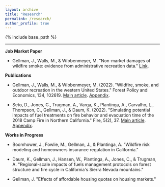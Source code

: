 ```yaml
---
layout: archive
title: "Research"
permalink: /research/
author_profile: true
---
```


{% include base_path %}

------

**Job Market Paper**
* Gellman, J., Walls, M., & Wibbenmeyer, M. "Non-market damages of wildfire smoke: evidence from administrative recreation data." [Link](https://jacobgellman.github.io/files/gellman_wildfire_smoke_jmp.pdf).

**Publications**
* Gellman, J., Walls, M., & Wibbenmeyer, M. (2022). "Wildfire, smoke, and outdoor recreation in the western United States." Forest Policy and Economics, 134, 102619. [Main article](https://jacobgellman.github.io/files/gellman_et_al_2022-wildfire_smoke_recreation.pdf). [Appendix](https://jacobgellman.github.io/files/gellman_et_al_2022-wildfire_smoke_recreation_appendix.pdf). 

* Seto, D., Jones, C., Trugman, A., Varga, K., Plantinga, A., Carvalho, L., Thompson, C., Gellman, J., & Daum, K. (2022). "Simulating potential impacts of fuel treatments on fire behavior and evacuation time of the 2018 Camp Fire in Northern California." Fire, 5(2), 37. [Main article](https://jacobgellman.github.io/files/seto_et_al_2022-fuel_treatments_camp_fire.pdf). [Appendix](https://jacobgellman.github.io/files/seto_et_al_2022-fuel_treatments_camp_fire_appendix.pdf).

**Works in Progress**
* Boomhower, J., Fowlie, M., Gellman, J., & Plantinga, A. "Wildfire risk modeling and homeowners insurance regulation in California." 

* Daum, K., Gellman, J., Hansen, W., Plantinga, A., Jones, C., & Trugman, A. "Regional-scale impacts of fuels management protocols on forest structure and fire cycle in California's Sierra Nevada mountains."

* Gellman, J. "Effects of affordable housing quotas on housing markets."
